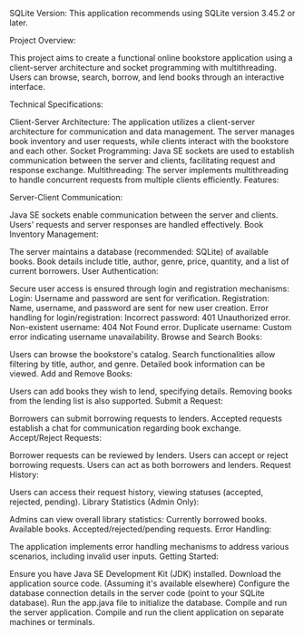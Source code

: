 SQLite Version: This application recommends using SQLite version 3.45.2 or later.

Project Overview:

This project aims to create a functional online bookstore application using a client-server architecture and socket programming with multithreading. Users can browse, search, borrow, and lend books through an interactive interface.

Technical Specifications:

Client-Server Architecture: The application utilizes a client-server architecture for communication and data management. The server manages book inventory and user requests, while clients interact with the bookstore and each other.
Socket Programming: Java SE sockets are used to establish communication between the server and clients, facilitating request and response exchange.
Multithreading: The server implements multithreading to handle concurrent requests from multiple clients efficiently.
Features:

Server-Client Communication:

Java SE sockets enable communication between the server and clients.
Users' requests and server responses are handled effectively.
Book Inventory Management:

The server maintains a database (recommended: SQLite) of available books.
Book details include title, author, genre, price, quantity, and a list of current borrowers.
User Authentication:

Secure user access is ensured through login and registration mechanisms:
Login: Username and password are sent for verification.
Registration: Name, username, and password are sent for new user creation.
Error handling for login/registration:
Incorrect password: 401 Unauthorized error.
Non-existent username: 404 Not Found error.
Duplicate username: Custom error indicating username unavailability.
Browse and Search Books:

Users can browse the bookstore's catalog.
Search functionalities allow filtering by title, author, and genre.
Detailed book information can be viewed.
Add and Remove Books:

Users can add books they wish to lend, specifying details.
Removing books from the lending list is also supported.
Submit a Request:

Borrowers can submit borrowing requests to lenders.
Accepted requests establish a chat for communication regarding book exchange.
Accept/Reject Requests:

Borrower requests can be reviewed by lenders.
Users can accept or reject borrowing requests.
Users can act as both borrowers and lenders.
Request History:

Users can access their request history, viewing statuses (accepted, rejected, pending).
Library Statistics (Admin Only):

Admins can view overall library statistics:
Currently borrowed books.
Available books.
Accepted/rejected/pending requests.
Error Handling:

The application implements error handling mechanisms to address various scenarios, including invalid user inputs.
Getting Started:

Ensure you have Java SE Development Kit (JDK) installed.
Download the application source code. (Assuming it's available elsewhere)
Configure the database connection details in the server code (point to your SQLite database).
Run the app.java file to initialize the database.
Compile and run the server application.
Compile and run the client application on separate machines or terminals.
